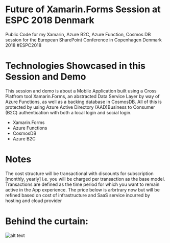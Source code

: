 # Future of Xamarin.Forms Session at ESPC 2018 Denmark
Public Code for my Xamarin, Azure B2C, Azure Function, Cosmos DB session for the European SharePoint Conference in Copenhagen Denmark 2018 #ESPC2018

# Technologies Showcased in this Session and Demo
This session and demo is about a Mobile Application built using a Cross Platfrom tool Xamarin.Forms, an abstracted Data Service Layer by way of Azure Functions, as well as a backing database in CosmosDB. All of this is protected by using Azure Active Directory (AAD)Business to Consumer (B2C) authentication with both a local login and social login. 

- Xamarin.Forms
- Azure Functions
- CosmosDB
- Azure B2C

# Notes
The cost structure will be transactional with discounts for subscription [monthly, yearly] i.e. you will be charged per transaction as the base model. Transactions are defined as the time period for which you want to remain active in the App experience. The price below is arbrtrary now but will be refined based on cost of infrastructure and SaaS service incurred by hosting and cloud provider

# Behind the curtain: 
![alt text](https://github.com/fabianwilliams/espc2018/raw/master/src/common/images/icon48.png "Private Repo Log")

